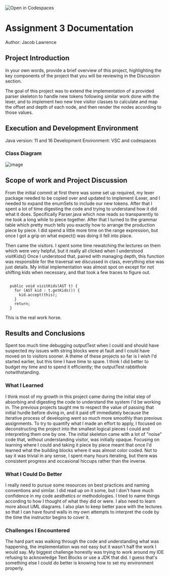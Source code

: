 ![Open in Codespaces](https://classroom.github.com/assets/open-in-codespaces-abfff4d4e15f9e1bd8274d9a39a0befe03a0632bb0f153d0ec72ff541cedbe34.svg)
# Assignment 3 Documentation

Author: Jacob Lawrence

## Project Introduction

In your own words, provide a brief overview of this project, highlighting the key components of the project that you will be reviewing in the Discussion section.

The goal of this project was to extend the implementation of a provided parser skeleton to handle new tokens following similar work done with the lexer, and to implement two new tree visitor classes to calculate and map the offset and depth of each node, and then render the nodes according to those values.

## Execution and Development Environment

Java version: 11 and 16
Development Environment: VSC and codespaces

### Class Diagram

![image](https://user-images.githubusercontent.com/12554759/198497745-e4292273-6d24-4ebd-aa53-f3e4977aa880.png)


## Scope of work and Project Discussion

From the initial commit at first there was some set up required, my lexer package needed to be copied over and updated to implement iLexer, and I needed to expand the enumSets to include our new tokens. After that I spent a lot of time digesting the code and trying to understand how it did what it does. Specifically Parser.java which now reads so transparently to me took a long while to piece together. After that I turned to the grammar table which pretty much tells you exactly how to arrange the production piece by piece. I did spend a little more time on the range expression, but once I got a grip on what expect() was doing it fell into place.

Then came the visitors. I spent some time rewatching the lectures on them which were very helpful, but it really all clicked when I understood visitKids()
Once I understood that, paired with managing depth, this function was responsible for the traversal we discussed in class, everything else was just details. My initial implementation was almost spot on except for not shifting kids when necessary, and that took a few traces to figure out.
```

  public void visitKids(AST t) {
    for (AST kid : t.getKids()) {
      kid.accept(this);
    }
    return;
  }

 ```
This is the real work horse.

## Results and Conclusions
Spent too much time debugging outputTest when I could and should have suspected my issues with string blocks were at fault and I could have moved on to visitors sooner.
A theme of these projects so far is I wish I'd started earlier, but this time I have time to spare. I think I did better to budget my time and to spend it efficiently; the outputTest rabbithole notwithstanding.

### What I Learned

I think most of my growth in this project came during the initial step of absorbing and digesting the code to understand the system I'd be working in.
The previous projects taught me to respect the value of passing that initial hurdle before diving in, and it paid off immediately because the iterative process of developing went so much more smoothly than previous assignments. To try to quantify what I made an effort to apply, I focused on deconstructing the project into the smallest logical pieces I could and interpreting them one by one. The initial skeleton came with a lot of "noise" code that, without understanding visitor, was initially opaque. Focusing on learning where I could and taking it piece by piece meant that once I'd learned what the building blocks where it was almost color coded. Not to say it was trivial in any sense, I spent many hours iterating, but there was consistent progress and occasional hiccups rather than the inverse.

### What I Could Do Better

I really need to pursue some resources on best practices and naming conventions and similar. I did read up on it some, but I don't have much confidence in my code aesthetics or methodologies. I tried to name things according to how I thought of what they did or were. I also need to learn more about UML diagrams. I also plan to keep better pace with the lectures so that I can have found walls in my own attempts to interpret the code by the time the instructor begins to cover it.

### Challenges I Encountered

The hard part was walking through the code and understanding what was happening, the implementation was not easy but it wasn't half the work I would say. My biggest challenge honestly was trying to work around my IDE refusing to acknowledge Text Blocks or use a JDK that did. I guess that's something else I could do better is knowing how to set my environment properly.
